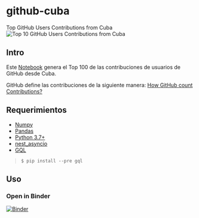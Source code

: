 # github-cuba
Top GitHub Users Contributions from Cuba
![Top 10 GitHub Users Contributions from Cuba](https://oleksis.github.io/github-cuba/images/github-cuba-contributions.png)

## Intro
Este [Notebook](https://github.com/oleksis/github-cuba/blob/master/contributions.ipynb) genera el Top 100 de las contribuciones de usuarios de GitHub desde Cuba. 

GitHub define las contribuciones de la siguiente manera: [How GitHub count Contributions?](https://docs.github.com/articles/why-are-my-contributions-not-showing-up-on-my-profile)

## Requerimientos
* [Numpy](https://numpy.org)
* [Pandas](https://pandas.pydata.org/)
* [Python 3.7+](https://www.python.org/downloads/)
* [nest_asyncio](https://pypi.org/project/nest-asyncio/)
* [GQL](https://github.com/graphql-python/gql)
> ```$ pip install --pre gql ```

## Uso

### Open in Binder
[![Binder](https://mybinder.org/badge_logo.svg)](https://mybinder.org/v2/gh/oleksis/github-cuba/master?filepath=contributions.ipynb)